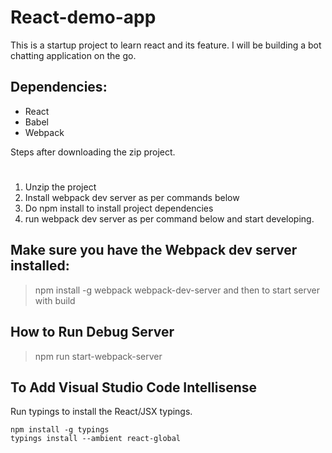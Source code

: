 # React-demo-app
This is a startup project to learn react and its feature. I will be building a bot chatting application on the go.
## Dependencies:
* React
* Babel
* Webpack

Steps after downloading the zip project.
#
1. Unzip the project
2. Install webpack dev server as per commands below
3. Do npm install to install project dependencies
4. run webpack dev server as per command below and start developing.


## Make sure you have the Webpack dev server installed: 

> npm install -g webpack webpack-dev-server
 and then to start server with build
 
 ## How to Run Debug Server
 > npm run start-webpack-server
 
## To Add Visual Studio Code Intellisense

Run typings to install the React/JSX typings.

```
npm install -g typings
typings install --ambient react-global
```
